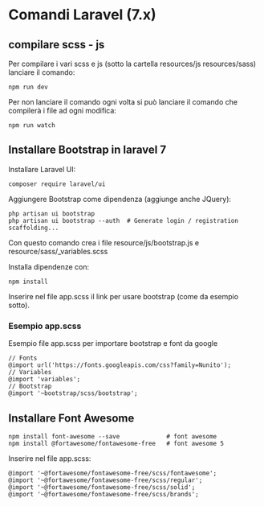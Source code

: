 # Comandi Laravel (7.x)

## compilare scss - js 
Per compilare i vari scss e js (sotto la cartella resources/js resources/sass)  lanciare il comando:
``` 
npm run dev
``` 
Per non lanciare il comando ogni volta si può lanciare il comando che compilerà i file ad ogni modifica:
``` 
npm run watch
``` 

## Installare Bootstrap in laravel 7
Installare Laravel UI:
``` 
composer require laravel/ui
``` 

Aggiungere Bootstrap come dipendenza (aggiunge anche JQuery):
``` 
php artisan ui bootstrap 
php artisan ui bootstrap --auth  # Generate login / registration scaffolding...
``` 
Con questo comando crea i file resource/js/bootstrap.js e resource/sass/_variables.scss

Installa dipendenze con:
``` 
npm install 
``` 
Inserire nel file app.scss il link per usare bootstrap (come da esempio sotto).

### Esempio app.scss
Esempio file app.scss per importare bootstrap e font da google
``` 
// Fonts
@import url('https://fonts.googleapis.com/css?family=Nunito');
// Variables
@import 'variables';
// Bootstrap
@import '~bootstrap/scss/bootstrap';
``` 

## Installare Font Awesome
``` 
npm install font-awesome --save             # font awesome
npm install @fortawesome/fontawesome-free   # font awesome 5 
``` 

Inserire nel file app.scss:
``` 
@import '~@fortawesome/fontawesome-free/scss/fontawesome';
@import '~@fortawesome/fontawesome-free/scss/regular';
@import '~@fortawesome/fontawesome-free/scss/solid';
@import '~@fortawesome/fontawesome-free/scss/brands';
``` 
